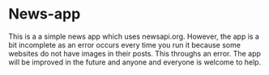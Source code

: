 # News-app
This is a a simple news app which uses newsapi.org. However, the app is a bit incomplete as an error occurs every time you run it because some websites do not have images in their posts. This throughs an error. The app will be improved in the future and anyone and everyone is welcome to help.
